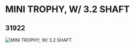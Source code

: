 # MINI TROPHY, W/ 3.2 SHAFT
## 31922
![MINI TROPHY, W/ 3.2 SHAFT](https://lc-www-live-s.legocdn.com/media/bricks/5/2/6181575.jpg)